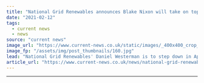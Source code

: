 ```yaml
---
title: "National Grid Renewables announces Blake Nixon will take on top role"
date: "2021-02-12"
tags: 
  - current news
  - news
source: "current news"
image_url: "https://www.current-news.co.uk/static/images/_400x400_crop_center-center/Blake-Nixon-credit-National-Grid.jpg"
image_fp: "/assets/img/post_thumbnails/160.jpg"
lead: "National Grid Renewables' Daniel Westerman is to step down in April as he takes a new job in Australia."
article_url: "https://www.current-news.co.uk/news/national-grid-renewables-announces-blake-nixon-will-take-on-top-role?utm_source=rss-feeds&utm_medium=rss&utm_campaign=rss"
---
```


---
